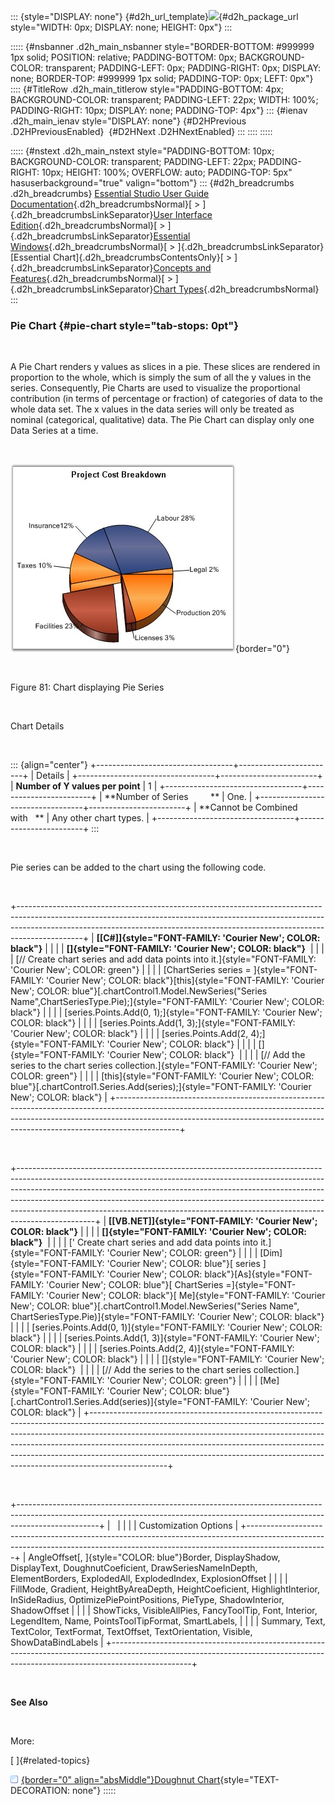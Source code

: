 ::: {style="DISPLAY: none"}
[](ms-xhelp:///?Id=d2h_url_template){#d2h_url_template}![](!package_url!){#d2h_package_url style="WIDTH: 0px; DISPLAY: none; HEIGHT: 0px"}
:::

::::: {#nsbanner .d2h_main_nsbanner style="BORDER-BOTTOM: #999999 1px solid; POSITION: relative; PADDING-BOTTOM: 0px; BACKGROUND-COLOR: transparent; PADDING-LEFT: 0px; PADDING-RIGHT: 0px; DISPLAY: none; BORDER-TOP: #999999 1px solid; PADDING-TOP: 0px; LEFT: 0px"}
:::: {#TitleRow .d2h_main_titlerow style="PADDING-BOTTOM: 4px; BACKGROUND-COLOR: transparent; PADDING-LEFT: 22px; WIDTH: 100%; PADDING-RIGHT: 10px; DISPLAY: none; PADDING-TOP: 4px"}
::: {#ienav .d2h_main_ienav style="DISPLAY: none"}
[](ms-xhelp:///?Id=882ecb97-8375-4825-9b1b-65e1c8bca541){#D2HPrevious .D2HPreviousEnabled}  [](ms-xhelp:///?Id=683cd47e-f11d-445c-a35c-0e8f08d69201){#D2HNext .D2HNextEnabled}
:::
::::
:::::

::::: {#nstext .d2h_main_nstext style="PADDING-BOTTOM: 10px; BACKGROUND-COLOR: transparent; PADDING-LEFT: 22px; PADDING-RIGHT: 10px; HEIGHT: 100%; OVERFLOW: auto; PADDING-TOP: 5px" hasuserbackground="true" valign="bottom"}
::: {#d2h_breadcrumbs .d2h_breadcrumbs}
[Essential Studio User Guide Documentation](ms-xhelp:///?Id=12457748-09e3-4d74-a240-8e049cedf030){.d2h_breadcrumbsNormal}[ \> ]{.d2h_breadcrumbsLinkSeparator}[User Interface Edition](ms-xhelp:///?Id=c29296b7-531c-413b-a0ec-488ca1f7f669){.d2h_breadcrumbsNormal}[ \> ]{.d2h_breadcrumbsLinkSeparator}[Essential Windows](ms-xhelp:///?Id=e60759d8-47a4-4570-9d7a-16a68d63f2ea){.d2h_breadcrumbsNormal}[ \> ]{.d2h_breadcrumbsLinkSeparator}[Essential Chart]{.d2h_breadcrumbsContentsOnly}[ \> ]{.d2h_breadcrumbsLinkSeparator}[Concepts and Features](ms-xhelp:///?Id=71321e9c-336c-4c1c-a127-be9f135ad4bb){.d2h_breadcrumbsNormal}[ \> ]{.d2h_breadcrumbsLinkSeparator}[Chart Types](ms-xhelp:///?Id=cf461556-638d-4482-bf48-b839cfdbac14){.d2h_breadcrumbsNormal}
:::

### Pie Chart {#pie-chart style="tab-stops: 0pt"}

 

A Pie Chart renders y values as slices in a pie. These slices are rendered in proportion to the whole, which is simply the sum of all the y values in the series. Consequently, Pie Charts are used to visualize the proportional contribution (in terms of percentage or fraction) of categories of data to the whole data set. The x values in the data series will only be treated as nominal (categorical, qualitative) data. The Pie Chart can display only one Data Series at a time.

 

![](ImagesExt/image84_83.jpg){border="0"}

 

Figure 81: Chart displaying Pie Series

 

Chart Details

 

::: {align="center"}
+----------------------------------+------------------------+
| Details                                                   |
+----------------------------------+------------------------+
| **Number of Y values per point** | 1                      |
+----------------------------------+------------------------+
| **Number of Series         **    | One.                   |
+----------------------------------+------------------------+
| **Cannot be Combined with   **   | Any other chart types. |
+----------------------------------+------------------------+
:::

 

Pie series can be added to the chart using the following code.

 

+----------------------------------------------------------------------------------------------------------------------------------------------------------------------------------------------------------------------------------------------------------+
| **[\[C#\]]{style="FONT-FAMILY: 'Courier New'; COLOR: black"}**                                                                                                                                                                                           |
|                                                                                                                                                                                                                                                          |
| **[]{style="FONT-FAMILY: 'Courier New'; COLOR: black"}**                                                                                                                                                                                                 |
|                                                                                                                                                                                                                                                          |
| [// Create chart series and add data points into it.]{style="FONT-FAMILY: 'Courier New'; COLOR: green"}                                                                                                                                                  |
|                                                                                                                                                                                                                                                          |
| [ChartSeries series = ]{style="FONT-FAMILY: 'Courier New'; COLOR: black"}[this]{style="FONT-FAMILY: 'Courier New'; COLOR: blue"}[.chartControl1.Model.NewSeries(\"Series Name\",ChartSeriesType.Pie);]{style="FONT-FAMILY: 'Courier New'; COLOR: black"} |
|                                                                                                                                                                                                                                                          |
| [series.Points.Add(0, 1);]{style="FONT-FAMILY: 'Courier New'; COLOR: black"}                                                                                                                                                                             |
|                                                                                                                                                                                                                                                          |
| [series.Points.Add(1, 3);]{style="FONT-FAMILY: 'Courier New'; COLOR: black"}                                                                                                                                                                             |
|                                                                                                                                                                                                                                                          |
| [series.Points.Add(2, 4);]{style="FONT-FAMILY: 'Courier New'; COLOR: black"}                                                                                                                                                                             |
|                                                                                                                                                                                                                                                          |
| []{style="FONT-FAMILY: 'Courier New'; COLOR: black"}                                                                                                                                                                                                     |
|                                                                                                                                                                                                                                                          |
| [// Add the series to the chart series collection.]{style="FONT-FAMILY: 'Courier New'; COLOR: green"}                                                                                                                                                    |
|                                                                                                                                                                                                                                                          |
| [this]{style="FONT-FAMILY: 'Courier New'; COLOR: blue"}[.chartControl1.Series.Add(series);]{style="FONT-FAMILY: 'Courier New'; COLOR: black"}                                                                                                            |
+----------------------------------------------------------------------------------------------------------------------------------------------------------------------------------------------------------------------------------------------------------+

 

+-------------------------------------------------------------------------------------------------------------------------------------------------------------------------------------------------------------------------------------------------------------------------------------------------------------------------------------------------------------------------------------------------------------------------+
| **[\[VB.NET\]]{style="FONT-FAMILY: 'Courier New'; COLOR: black"}**                                                                                                                                                                                                                                                                                                                                                      |
|                                                                                                                                                                                                                                                                                                                                                                                                                         |
| **[]{style="FONT-FAMILY: 'Courier New'; COLOR: black"}**                                                                                                                                                                                                                                                                                                                                                                |
|                                                                                                                                                                                                                                                                                                                                                                                                                         |
| [\' Create chart series and add data points into it.]{style="FONT-FAMILY: 'Courier New'; COLOR: green"}                                                                                                                                                                                                                                                                                                                 |
|                                                                                                                                                                                                                                                                                                                                                                                                                         |
| [Dim]{style="FONT-FAMILY: 'Courier New'; COLOR: blue"}[ series ]{style="FONT-FAMILY: 'Courier New'; COLOR: black"}[As]{style="FONT-FAMILY: 'Courier New'; COLOR: blue"}[ ChartSeries =]{style="FONT-FAMILY: 'Courier New'; COLOR: black"}[ Me]{style="FONT-FAMILY: 'Courier New'; COLOR: blue"}[.chartControl1.Model.NewSeries(\"Series Name\", ChartSeriesType.Pie)]{style="FONT-FAMILY: 'Courier New'; COLOR: black"} |
|                                                                                                                                                                                                                                                                                                                                                                                                                         |
| [series.Points.Add(0, 1)]{style="FONT-FAMILY: 'Courier New'; COLOR: black"}                                                                                                                                                                                                                                                                                                                                             |
|                                                                                                                                                                                                                                                                                                                                                                                                                         |
| [series.Points.Add(1, 3)]{style="FONT-FAMILY: 'Courier New'; COLOR: black"}                                                                                                                                                                                                                                                                                                                                             |
|                                                                                                                                                                                                                                                                                                                                                                                                                         |
| [series.Points.Add(2, 4)]{style="FONT-FAMILY: 'Courier New'; COLOR: black"}                                                                                                                                                                                                                                                                                                                                             |
|                                                                                                                                                                                                                                                                                                                                                                                                                         |
| []{style="FONT-FAMILY: 'Courier New'; COLOR: black"}                                                                                                                                                                                                                                                                                                                                                                    |
|                                                                                                                                                                                                                                                                                                                                                                                                                         |
| [// Add the series to the chart series collection.]{style="FONT-FAMILY: 'Courier New'; COLOR: green"}                                                                                                                                                                                                                                                                                                                   |
|                                                                                                                                                                                                                                                                                                                                                                                                                         |
| [Me]{style="FONT-FAMILY: 'Courier New'; COLOR: blue"}[.chartControl1.Series.Add(series)]{style="FONT-FAMILY: 'Courier New'; COLOR: black"}                                                                                                                                                                                                                                                                              |
+-------------------------------------------------------------------------------------------------------------------------------------------------------------------------------------------------------------------------------------------------------------------------------------------------------------------------------------------------------------------------------------------------------------------------+

 

+--------------------------------------------------------------------------------------------------------------------------------------------------------------------------------+
|                                                                                                                                                                                |
|                                                                                                                                                                                |
| Customization Options                                                                                                                                                          |
+--------------------------------------------------------------------------------------------------------------------------------------------------------------------------------+
| AngleOffset[, ]{style="COLOR: blue"}Border, DisplayShadow, DisplayText, DoughnutCoeficient, DrawSeriesNameInDepth, ElementBorders, ExplodedAll, ExplodedIndex, ExplosionOffset |
|                                                                                                                                                                                |
| FillMode, Gradient, HeightByAreaDepth, HeightCoeficient, HighlightInterior, InSideRadius, OptimizePiePointPositions, PieType, ShadowInterior, ShadowOffset                     |
|                                                                                                                                                                                |
| ShowTicks, VisibleAllPies, FancyToolTip, Font, Interior, LegendItem, Name, PointsToolTipFormat, SmartLabels,                                                                   |
|                                                                                                                                                                                |
| Summary, Text, TextColor, TextFormat, TextOffset, TextOrientation, Visible, ShowDataBindLabels                                                                                 |
+--------------------------------------------------------------------------------------------------------------------------------------------------------------------------------+

 

**See Also**

 

More:

[ ]{#related-topics}

[![](button.gif){border="0" align="absMiddle"}Doughnut Chart](ms-xhelp:///?Id=d2f76df0-23b3-4d63-a7a5-8a9d04002a91){style="TEXT-DECORATION: none"}
:::::
